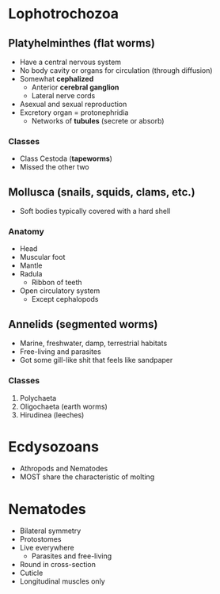 # Lophotrochozoa

## Platyhelminthes (flat worms)

- Have a central nervous system
- No body cavity or organs for circulation (through diffusion)
- Somewhat **cephalized**
	- Anterior **cerebral ganglion**
	- Lateral nerve cords
- Asexual and sexual reproduction
- Excretory organ = protonephridia
	- Networks of **tubules** (secrete or absorb)

### Classes

- Class Cestoda (**tapeworms**)
- Missed the other two

## Mollusca (snails, squids, clams, etc.)

- Soft bodies typically covered with a hard shell

### Anatomy

- Head
- Muscular foot
- Mantle
- Radula
	- Ribbon of teeth
- Open circulatory system
	- Except cephalopods

## Annelids (segmented worms)

- Marine, freshwater, damp, terrestrial habitats
- Free-living and parasites
- Got some gill-like shit that feels like sandpaper

### Classes

1. Polychaeta
2. Oligochaeta (earth worms)
3. Hirudinea (leeches)

# Ecdysozoans

- Athropods and Nematodes
- MOST share the characteristic of molting

# Nematodes

- Bilateral symmetry
- Protostomes
- Live everywhere
	- Parasites and free-living
- Round in cross-section
- Cuticle
- Longitudinal muscles only